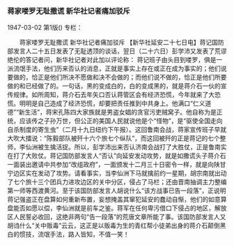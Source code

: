 ### 蒋家喽罗无耻撒谎  新华社记者痛加驳斥

1947-03-02
第1版()
专栏：

　　蒋家喽罗无耻撒谎
    新华社记者痛加驳斥
    【新华社延安二十七日电】蒋记国防部发言人二十五日发表了无耻透顶的谈话，翌日（二十六日）彭学沛又发表了荒谬绝伦的答记者问，新华社记者对此加以评论称：
    蒋记班子由头目到喽罗，俱是一派流氓手法，他们历来否认的消息，正就是事实上存在或正在成为事实的；他们说要做的，恰正是他们所决不愿做和决不会做的；而他们说不做的，恰正是他们所要做的和已经做了的。一句话，黑的变成白的，白的变成黑的，就是蒋介石一伙的宣传规律。如所周知，蒋介石去年矢口否认蒋管区会有经济恐慌，今年就来了大恐慌。明明是自己造成了经济恐慌，却要把责任推到中共身上。他满口“仁义道德”“新生活”，蒋宋孔陈四大家族就是男盗女娼的贪官污吏贼窝子。他自称为是正统，应该传之子孙万世，但公正的美国人民就说他是个“怪物”，是“驱使全国走向自杀制度的寄生虫”（二月十九日纽约下午报）。这回鲁南会战，蒋家宣传班子早就大吹大擂说：“陈毅部队被歼十六个旅七个纵队”，而这回被歼的正是蒋记的七个整师，李仙洲被生擒活捉。所以，彭学沛出来否认济南会战打了大胜仗，正是鲁南实在打了大败仗。蒋记国防部发言人“否认”向延安发动攻势，就是如撒谎头子蒋介石一面装出邀请中共参加“改组政府”，一面颁发十二月三十日密令一样，就是向陕甘宁边区实在发动了攻势。请看事实，当李仙洲下马就擒前约一星期，胡宗南就出动了七个旅十三个团兵力进攻边区的关中分区，侵占了马栏；还由晋南抽调主力整编第一师等西渡黄河。至于该国防部发言人胡说什么“该方战事已告一段落”，正说明蒋记强盗正在盘算如何重新布置，妄想掩盖其窜犯延安的蠢动自惭，他们的如意算盘能否如愿以偿，李仙洲就是前车之鉴。蒋军在任何卑污借口下侵占的地区，解放区人民誓必收回，这绝非两句“告一段落”的荒唐文章所能了事。该国防部发言人又胡诌什么“关中贩毒”云云，这正是以贩毒为生的青红帮小徒弟出身的蒋介石颠倒黑白的惯技，流氓手法，路人皆知，不值一笑！

